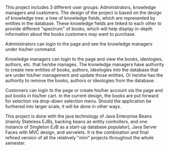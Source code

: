 This project includes 3 different user groups: Administrators, knowledge managers and customers. The design of the project is based on the design of knowledge tree: a tree of knowledge fields, which are represented by entities in the database. These knowledge fields are linked to each other to provide different "spectrum" of books, which will help display in-depth information about the books customers may want to purchase.

Administrators can login to the page and see the knowledge managers under his/her command.

Knowledge managers can login to the page and view the books, ideologies, authors, etc. that he/she manages. The knowledge managers have authority to create new entities of books, authors, ideologies into the database that are under his/her management and update those entities. Or he/she has the authority to remove the books, authors or ideologies from the database.

Customers can login to the page or create his/her account via the page and put books in his/her cart. In the current design, the books are put forward for selection via drop-down selection menu. Should the application be furthered into larger scale, it will be done in other ways.

This project is done with the java technology of Java Enterprise Beans (mainly Stateless EJBs, backing beans as entity controllers, and one instance of Singleton EJB as a start-up database populator), Java Server Faces with MVC design, and servelets. It is the combination and final refined version of all the relatively "mini" projects throughout the whole semester.
